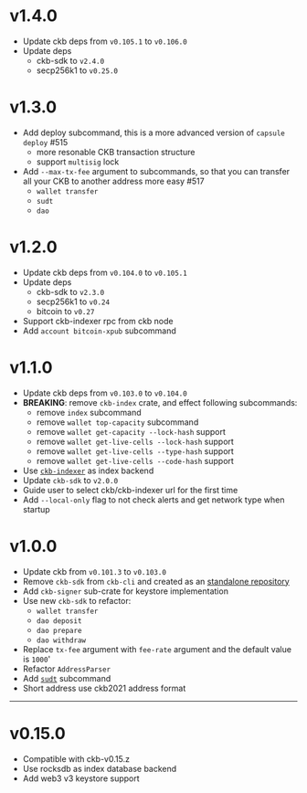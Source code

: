 # v1.4.0
* Update ckb deps from `v0.105.1` to `v0.106.0`
* Update deps
  - ckb-sdk to `v2.4.0`
  - secp256k1 to `v0.25.0`

# v1.3.0
* Add deploy subcommand, this is a more advanced version of `capsule deploy` #515
  - more resonable CKB transaction structure
  - support `multisig` lock
* Add `--max-tx-fee` argument to subcommands, so that you can transfer all your CKB to another address more easy #517
  - `wallet transfer`
  - `sudt`
  - `dao`

# v1.2.0
* Update ckb deps from `v0.104.0` to `v0.105.1`
* Update deps
  - ckb-sdk to `v2.3.0`
  - secp256k1 to `v0.24`
  - bitcoin to `v0.27`
* Support ckb-indexer rpc from ckb node 
* Add `account bitcoin-xpub` subcommand

# v1.1.0
* Update ckb deps from `v0.103.0` to `v0.104.0`
* **BREAKING**: remove `ckb-index` crate, and effect following subcommands:
  - remove `index` subcommand
  - remove `wallet top-capacity` subcommand
  - remove `wallet get-capacity --lock-hash` support
  - remove `wallet get-live-cells --lock-hash` support
  - remove `wallet get-live-cells --type-hash` support
  - remove `wallet get-live-cells --code-hash` support
* Use [`ckb-indexer`][ckb-indexer-repo] as index backend
* Update `ckb-sdk` to `v2.0.0`
* Guide user to select ckb/ckb-indexer url for the first time
* Add `--local-only` flag to not check alerts and get network type when startup

# v1.0.0
* Update ckb from `v0.101.3` to `v0.103.0`
* Remove `ckb-sdk` from `ckb-cli` and created as an [standalone repository](https://github.com/nervosnetwork/ckb-sdk-rust)
* Add `ckb-signer` sub-crate for keystore implementation
* Use new `ckb-sdk` to refactor:
  - `wallet transfer`
  - `dao deposit`
  - `dao prepare`
  - `dao withdraw`
* Replace `tx-fee` argument with `fee-rate` argument and the default value is `1000`'
* Refactor `AddressParser`
* Add [`sudt`][sudt-wiki] subcommand
* Short address use ckb2021 address format

* * * * *

# v0.15.0
* Compatible with ckb-v0.15.z
* Use rocksdb as index database backend
* Add web3 v3 keystore support


[sudt-wiki]: https://github.com/nervosnetwork/ckb-cli/wiki/UDT-(sudt)-Operations-Tutorial
[ckb-indexer-repo]: https://github.com/nervosnetwork/ckb-indexer
